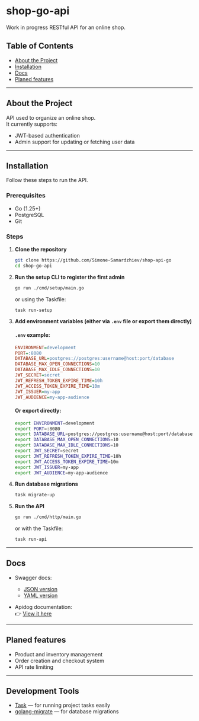 # shop-go-api

Work in progress RESTful API for an online shop.

## Table of Contents

- [About the Project](#about-the-project)
- [Installation](#installation)
- [Docs](#docs)
- [Planed features](#planed-features)

---

## About the Project

API used to organize an online shop.  
It currently supports:

- JWT-based authentication
- Admin support for updating or fetching user data

---

## Installation

Follow these steps to run the API.

### Prerequisites

- Go (1.25+)
- PostgreSQL
- Git

### Steps

1. **Clone the repository**

   ```bash
   git clone https://github.com/Simone-Samardzhiev/shop-api-go
   cd shop-go-api
   ```

2. **Run the setup CLI to register the first admin**

   ```bash
   go run ./cmd/setup/main.go
   ```

   or using the Taskfile:

   ```bash
   task run-setup
   ```

3. **Add environment variables (either via `.env` file or export them directly)**

   #### `.env` example:
   ```ini
   ENVIRONMENT=development
   PORT=:8080
   DATABASE_URL=postgres://postgres:username@host:port/database
   DATABASE_MAX_OPEN_CONNECTIONS=10
   DATABASE_MAX_IDLE_CONNECTIONS=10
   JWT_SECRET=secret
   JWT_REFRESH_TOKEN_EXPIRE_TIME=10h
   JWT_ACCESS_TOKEN_EXPIRE_TIME=10m
   JWT_ISSUER=my-app
   JWT_AUDIENCE=my-app-audience
   ```

   #### Or export directly:
   ```bash
   export ENVIRONMENT=development
   export PORT=:8080
   export DATABASE_URL=postgres://postgres:username@host:port/database
   export DATABASE_MAX_OPEN_CONNECTIONS=10
   export DATABASE_MAX_IDLE_CONNECTIONS=10
   export JWT_SECRET=secret
   export JWT_REFRESH_TOKEN_EXPIRE_TIME=10h
   export JWT_ACCESS_TOKEN_EXPIRE_TIME=10m
   export JWT_ISSUER=my-app
   export JWT_AUDIENCE=my-app-audience
   ```

4. **Run database migrations**

   ```bash
   task migrate-up
   ```

5. **Run the API**

   ```bash
   go run ./cmd/http/main.go
   ```

   or with the Taskfile:

   ```bash
   task run-api
   ```

---

## Docs

- Swagger docs:
    - [JSON version](docs/swagger.json)
    - [YAML version](docs/swagger.yaml)

- Apidog documentation:  
  👉 [View it here](https://jm9m3ngpy4.apidog.io)

---

## Planed features

- Product and inventory management
- Order creation and checkout system
- API rate limiting

---

## Development Tools

- [Task](https://taskfile.dev) — for running project tasks easily
- [golang-migrate](https://github.com/golang-migrate/migrate) — for database migrations
